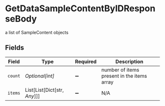 # GetDataSampleContentByIDResponseBody

a list of SampleContent objects


## Fields

| Field                                      | Type                                       | Required                                   | Description                                |
| ------------------------------------------ | ------------------------------------------ | ------------------------------------------ | ------------------------------------------ |
| `count`                                    | *Optional[int]*                            | :heavy_minus_sign:                         | number of items present in the items array |
| `items`                                    | List[List[Dict[str, *Any*]]]               | :heavy_minus_sign:                         | N/A                                        |